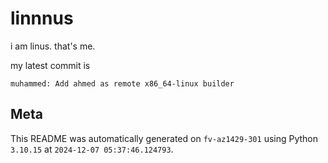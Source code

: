 # linnnus

i am linus. that's me.

my latest commit is

```
muhammed: Add ahmed as remote x86_64-linux builder
```

## Meta

This README was automatically generated on `fv-az1429-301` using Python
`3.10.15` at `2024-12-07 05:37:46.124793`.
